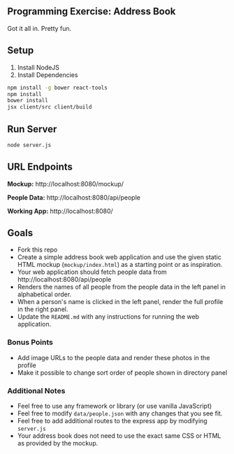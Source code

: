 Programming Exercise: Address Book
---

Got it all in. Pretty fun.

## Setup
1. Install NodeJS
2. Install Dependencies
```bash
npm install -g bower react-tools
npm install
bower install
jsx client/src client/build
```

## Run Server
```bash
node server.js
```

## URL Endpoints
**Mockup:**
http://localhost:8080/mockup/

**People Data:**
http://localhost:8080/api/people

**Working App:**
http://localhost:8080/

## Goals
- Fork this repo
- Create a simple address book web application and use the given static
  HTML mockup (`mockup/index.html`) as a starting point or as inspiration.
- Your web application should fetch people data from http://localhost:8080/api/people
- Renders the names of all people from the people data in the left panel
  in alphabetical order.
- When a person's name is clicked in the left panel, render the full profile in the right panel.
- Update the `README.md` with any instructions for running the web application.

### Bonus Points
- Add image URLs to the people data and render these photos in the profile
- Make it possible to change sort order of people shown in directory panel

### Additional Notes
- Feel free to use any framework or library (or use vanilla JavaScript)
- Feel free to modify `data/people.json` with any changes that you see fit.
- Feel free to add additional routes to the express app by modifying `server.js`
- Your address book does not need to use the exact same CSS or HTML as provided
  by the mockup.
